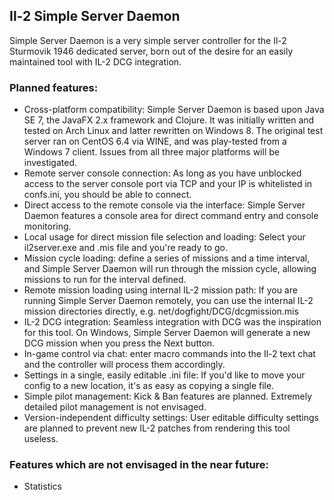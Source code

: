 Il-2 Simple Server Daemon
-------------------------

Simple Server Daemon is a very simple server controller for the Il-2 Sturmovik 1946 dedicated server, born out of the desire for an easily maintained tool with IL-2 DCG integration.

### Planned features:

- Cross-platform compatibility: Simple Server Daemon is based upon Java SE 7, the JavaFX 2.x framework and Clojure. It was initially written and tested on Arch Linux and latter rewritten on Windows 8. The original test server ran on CentOS 6.4 via WINE, and was play-tested from a Windows 7 client. Issues from all three major platforms will be investigated.
- Remote server console connection: As long as you have unblocked access to the server console port via TCP and your IP is whitelisted in confs.ini, you should be able to connect.
- Direct access to the remote console via the interface: Simple Server Daemon features a console area for direct command entry and console monitoring.
- Local usage for direct mission file selection and loading: Select your il2server.exe and .mis file and you're ready to go.
- Mission cycle loading: define a series of missions and a time interval, and Simple Server Daemon will run through the mission cycle, allowing missions to run for the interval defined.
- Remote mission loading using internal IL-2 mission path: If you are running Simple Server Daemon remotely, you can use the internal IL-2 mission directories directly, e.g. net/dogfight/DCG/dcgmission.mis
- IL-2 DCG integration: Seamless integration with DCG was the inspiration for this tool. On Windows, Simple Server Daemon will generate a new DCG mission when you press the Next button.
- In-game control via chat: enter macro commands into the Il-2 text chat and the controller will process them accordingly.
- Settings in a single, easily editable .ini file: If you'd like to move your config to a new location, it's as easy as copying a single file.
- Simple pilot management: Kick & Ban features are planned. Extremely detailed pilot management is not envisaged.
- Version-independent difficulty settings: User editable difficulty settings are planned to prevent new IL-2 patches from rendering this tool useless.

### Features which are not envisaged in the near future:

- Statistics